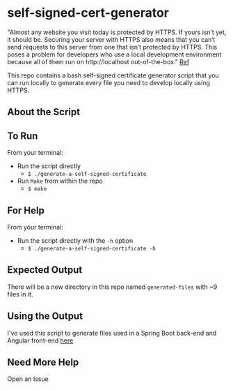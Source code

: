 # self-signed-cert-generator

"Almost any website you visit today is protected by HTTPS. If yours isn’t yet, it should be. Securing your server with HTTPS also means that you can’t send requests to this server from one that isn’t protected by HTTPS. This poses a problem for developers who use a local development environment because all of them run on http://localhost out-of-the-box." [Ref](https://www.freecodecamp.org/news/how-to-get-https-working-on-your-local-development-environment-in-5-minutes-7af615770eec/)

This repo contains a bash self-signed certificate generator script that you can run locally to generate every file you need to develop locally using HTTPS.

## About the Script

## To Run

From your terminal:

- Run the script directly
  - `$ ./generate-a-self-signed-certificate`
- Run `Make` from within the repo
  - `$ make`

## For Help

From your terminal:

- Run the script directly with the `-h` option
  - `$ ./generate-a-self-signed-certificate -h`

## Expected Output

There will be a new directory in this repo named `generated-files` with ~9 files in it.

## Using the Output

I've used this script to generate files used in a Spring Boot back-end and Angular front-end [here](https://github.com/pjl-software/full-stack-auth-repo)

## Need More Help

Open an Issue
